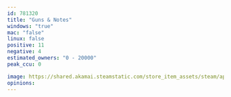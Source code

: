 ```yaml
---
id: 781320
title: "Guns & Notes"
windows: "true"
mac: "false"
linux: false
positive: 11
negative: 4
estimated_owners: "0 - 20000"
peak_ccu: 0

image: https://shared.akamai.steamstatic.com/store_item_assets/steam/apps/781320/header.jpg?t=1614255624
opinions:
---
```

